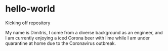 # hello-world
Kicking off repository 

My name is Dimitris, I come from a diverse background as an engineer, 
and I am currently enjoying a iced Corona beer with lime
while I am under quarantine at home due to the Coronavirus outbreak. 
